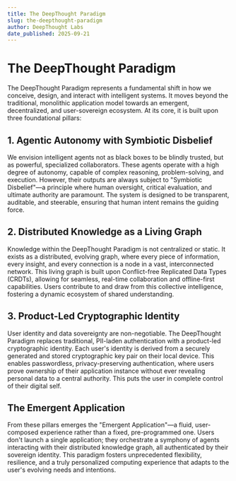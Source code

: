 ```yaml
---
title: The DeepThought Paradigm
slug: the-deepthought-paradigm
author: DeepThought Labs
date_published: 2025-09-21
---
```


# The DeepThought Paradigm

The DeepThought Paradigm represents a fundamental shift in how we conceive, design, and interact with
intelligent systems. It moves beyond the traditional, monolithic application model towards an emergent,
decentralized, and user-sovereign ecosystem. At its core, it is built upon three foundational pillars:

## 1. Agentic Autonomy with Symbiotic Disbelief

We envision intelligent agents not as black boxes to be blindly trusted, but as powerful, specialized
collaborators. These agents operate with a high degree of autonomy, capable of complex reasoning,
problem-solving, and execution. However, their outputs are always subject to "Symbiotic Disbelief"—a
principle where human oversight, critical evaluation, and ultimate authority are paramount. The system is
designed to be transparent, auditable, and steerable, ensuring that human intent remains the guiding
force.

## 2. Distributed Knowledge as a Living Graph

Knowledge within the DeepThought Paradigm is not centralized or static. It exists as a distributed,
evolving graph, where every piece of information, every insight, and every connection is a node in a vast,
 interconnected network. This living graph is built upon Conflict-free Replicated Data Types (CRDTs),
allowing for seamless, real-time collaboration and offline-first capabilities. Users contribute to and
draw from this collective intelligence, fostering a dynamic ecosystem of shared understanding.

## 3. Product-Led Cryptographic Identity

User identity and data sovereignty are non-negotiable. The DeepThought Paradigm replaces traditional,
PII-laden authentication with a product-led cryptographic identity. Each user's identity is derived from a
 securely generated and stored cryptographic key pair on their local device. This enables passwordless,
privacy-preserving authentication, where users prove ownership of their application instance without ever
revealing personal data to a central authority. This puts the user in complete control of their digital
self.

## The Emergent Application

From these pillars emerges the "Emergent Application"—a fluid, user-composed experience rather than a
fixed, pre-programmed one. Users don't launch a single application; they orchestrate a symphony of agents
interacting with their distributed knowledge graph, all authenticated by their sovereign identity. This
paradigm fosters unprecedented flexibility, resilience, and a truly personalized computing experience that
 adapts to the user's evolving needs and intentions.
